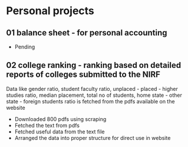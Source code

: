 # Personal projects
## 01 balance sheet - for personal accounting

   - Pending

## 02 college ranking - ranking based on detailed reports of colleges submitted to the NIRF

Data like gender ratio, student faculty ratio, unplaced - placed - higher studies ratio, median placement, total no of students, home state - other state - foreign students ratio is fetched from the pdfs available on the website

   - Downloaded 800 pdfs using scraping
   - Fetched the text from pdfs
   - Fetched useful data from the text file
   - Arranged the data into proper structure for direct use in website
